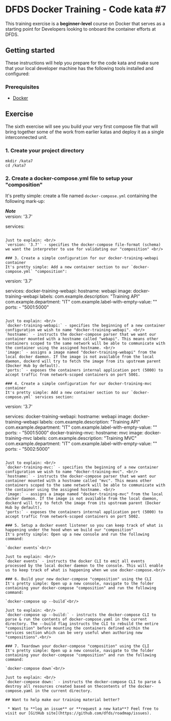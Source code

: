 DFDS Docker Training - Code kata #7
======================================

This training exercise is a **beginner-level** course on Docker that serves as a starting point for Developers looking to onboard the container efforts at DFDS. 


## Getting started
These instructions will help you prepare for the code kata and make sure that your local developer machine has the following tools installed and configured:


### Prerequisites
* [Docker](https://www.docker.com/get-started)


## Exercise
The sixth exercise will see you build your very first compose file that will bring together some of the work from earlier katas and deploy it as a single interconnected unit. 

### 1. Create your project directory
`mkdir /kata7`<br/>
`cd /kata7`

### 2. Create a docker-compose.yml file to setup your "composition"
It's pretty simple: create a file named `docker-compose.yml` containing the following mark-up:

***Note*** <br/>
version: '3.7'

services:
```

Just to explain: <br/>
`version: '3.7'` - specifies the docker-compose file-format (schema) we want the interpreter to use for validating our "composition" <br/>

### 3. Create a simple configuration for our docker-training-webapi container
It's pretty simple: Add a new container section to our `docker-compose.yml` "composition":

```
version: '3.7'

services:
  docker-training-webapi:
    hostname: webapi
    image: docker-training-webapi
    labels:
      com.example.description: "Training API"
      com.example.department: "IT"
      com.example.label-with-empty-value: ""
    ports:
      - "5001:5000"
```

Just to explain: <br/>
`docker-training-webapi:` - specifies the beginning of a new container configuration we wish to name "docker-training-webapi". <br/>
`hostname:` - instructs the docker-compose parser that we want our container mounted with a hostname called "webapi". This means other containers scoped to the same network will be able to communicate with the container using the assigned hostname. <br/>
'image:` - assigns a image named "docker-training-webapi" from the local docker daemon. If the image is not available from the local daemon, dockerd will try to fetch the image from its upstream parent (Docker Hub by default). 
'ports:` - exposes the containers internal application port (5000) to accept traffic from network-scoped containers on port 5001.

### 4. Create a simple configuration for our docker-training-mvc container
It's pretty simple: Add a new container section to our `docker-compose.yml` services section:

```
version: '3.7'

services:
  docker-training-webapi:
    hostname: webapi
    image: docker-training-webapi
    labels:
      com.example.description: "Training API"
      com.example.department: "IT"
      com.example.label-with-empty-value: ""
    ports:
      - "5001:5000"
  docker-training-mvc:
    hostname: mvc
    image: docker-training-mvc
    labels:
      com.example.description: "Training MVC"
      com.example.department: "IT"
      com.example.label-with-empty-value: ""
    ports:
      - "5002:5000"
```

Just to explain: <br/>
`docker-training-mvc:` - specifies the beginning of a new container configuration we wish to name "docker-training-mvc". <br/>
`hostname:` - instructs the docker-compose parser that we want our container mounted with a hostname called "mvc". This means other containers scoped to the same network will be able to communicate with the container using the assigned hostname. <br/>
'image:` - assigns a image named "docker-training-mvc" from the local docker daemon. If the image is not available from the local daemon, dockerd will try to fetch the image from its upstream parent (Docker Hub by default). 
'ports:` - exposes the containers internal application port (5000) to accept traffic from network-scoped containers on port 5002.

### 5. Setup a docker event listener so you can keep track of what is happening under the hood when we build our "composition"
It's pretty simple: Open up a new console and run the following command:

`docker events`<br/>

Just to explain: <br/>
`docker events` - instructs the docker CLI to emit all events processed by the local docker daemon to the console. This will enable us to keep track of what is happening when we use docker-compose.<br/>

### 6. Build your new docker-compose "composition" using the CLI
It's pretty simple: Open up a new console, navigate to the folder containing your docker-compose "composition" and run the following command:

`docker-compose up --build`<br/>

Just to explain: <br/>
`docker-compose up --build:` - instructs the docker-compose CLI to parse & run the contents of docker-compose.yaml in the current directory. The --build flag instructs the CLI to rebuild the entire "composition" before mounting the containers defined within the services section which can be very useful when authoring new "compositions".<br/>

### 7. Teardown your docker-compose "composition" using the CLI
It's pretty simple: Open up a new console, navigate to the folder containing your docker-compose "composition" and run the following command:

`docker-compose down`<br/>

Just to explain: <br/>
`docker-compose down:` - instructs the docker-compose CLI to parse & destroy all resources created based on thecontents of the docker-compose.yaml in the current directory.

## Want to help make our training material better?

 * Want to **log an issue** or **request a new kata**? Feel free to visit our [GitHub site](https://github.com/dfds/roadmap/issues).
 